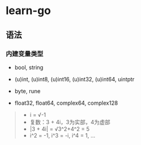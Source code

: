# learn-go

## 语法

### 内建变量类型

* bool, string

* (u)int, (u)int8, (u)int16, (u)int32, (u)int64, uintptr

* byte, rune

* float32, float64, complex64, complex128

> * i = √-1
> * 复数：3 + 4i，3为实部，4为虚部
> * |3 + 4i| = √3^2+4^2 = 5
> * i^2 = -1, i^3 = -i, i^4 = 1, ...

